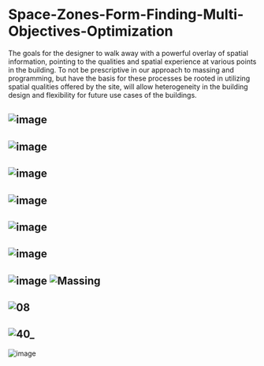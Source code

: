 # Space-Zones-Form-Finding-Multi-Objectives-Optimization
The goals for the designer to walk away with a powerful overlay of spatial information, pointing to the qualities and spatial experience at various points in the building. 
To not be prescriptive in our approach to massing and programming, but have the basis for these processes be rooted in utilizing spatial qualities offered by the site, will allow heterogeneity in the building design and flexibility for future use cases of the buildings.    


![image](https://user-images.githubusercontent.com/65818525/130500804-7f963a39-d439-444a-9542-f11c8d3f1e47.png)
---
![image](https://user-images.githubusercontent.com/65818525/130500859-33d6bedf-a94f-4d8c-8dac-f437f882a4d1.png)
---
![image](https://user-images.githubusercontent.com/65818525/130500983-e459d635-e068-454d-bdb4-b1494cb25e39.png)
---
![image](https://user-images.githubusercontent.com/65818525/130501116-f8e5c5b1-b438-46fd-a5cc-87b29d8cc1a8.png)
---
![image](https://user-images.githubusercontent.com/65818525/130501197-0095663d-9461-4f00-9b76-3be1631b6b4e.png)
---
![image](https://user-images.githubusercontent.com/65818525/130501244-cd6e2db7-cae6-484d-91aa-ce3c6f11c557.png)
---
![image](https://user-images.githubusercontent.com/65818525/130501272-1e7271fa-e1e4-4862-8800-9a3ce3b81e09.png)
![Massing](https://user-images.githubusercontent.com/65818525/130500048-ec3f2b94-4dd1-4bb5-b041-50def46e41b6.gif)
---
![08](https://user-images.githubusercontent.com/65818525/130501462-5fe95533-f3f3-4f41-b2cb-a52b654ee621.jpg)
---
![40_](https://user-images.githubusercontent.com/65818525/130501494-bdc1f428-f2c3-42f6-bf3b-335395f70f63.jpg)
---
![image](https://user-images.githubusercontent.com/65818525/130500914-b3829426-c54d-4395-9053-d3bc01e05a99.png)



